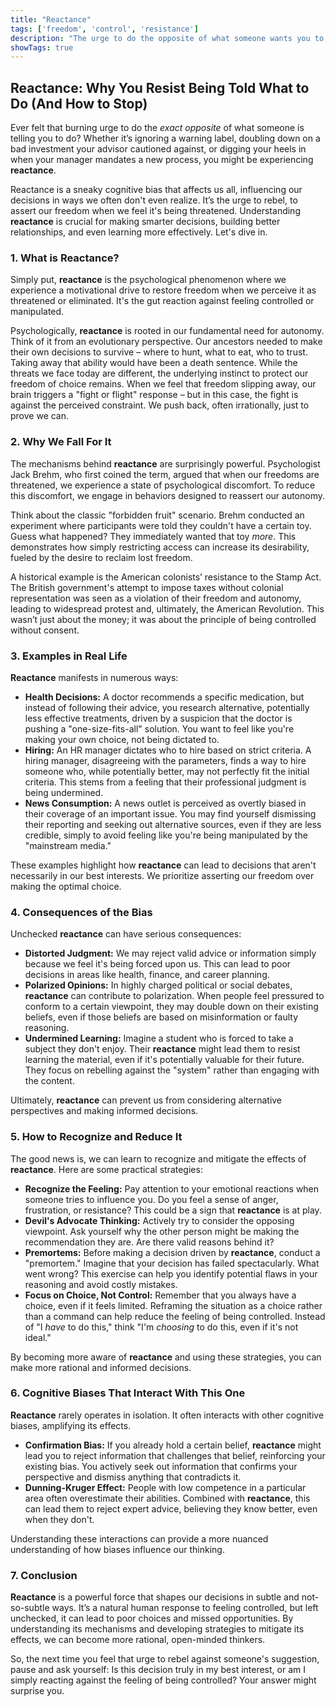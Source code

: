 ```yaml
---
title: "Reactance"
tags: ['freedom', 'control', 'resistance']
description: "The urge to do the opposite of what someone wants you to do out of a need to resist a perceived attempt to constrain your freedom of choice."
showTags: true
---
```


## Reactance: Why You Resist Being Told What to Do (And How to Stop)

Ever felt that burning urge to do the *exact opposite* of what someone is telling you to do? Whether it’s ignoring a warning label, doubling down on a bad investment your advisor cautioned against, or digging your heels in when your manager mandates a new process, you might be experiencing **reactance**.

Reactance is a sneaky cognitive bias that affects us all, influencing our decisions in ways we often don't even realize. It’s the urge to rebel, to assert our freedom when we feel it's being threatened. Understanding **reactance** is crucial for making smarter decisions, building better relationships, and even learning more effectively. Let's dive in.

### 1. What is Reactance?

Simply put, **reactance** is the psychological phenomenon where we experience a motivational drive to restore freedom when we perceive it as threatened or eliminated. It's the gut reaction against feeling controlled or manipulated.

Psychologically, **reactance** is rooted in our fundamental need for autonomy. Think of it from an evolutionary perspective. Our ancestors needed to make their own decisions to survive – where to hunt, what to eat, who to trust. Taking away that ability would have been a death sentence. While the threats we face today are different, the underlying instinct to protect our freedom of choice remains. When we feel that freedom slipping away, our brain triggers a "fight or flight" response – but in this case, the fight is against the perceived constraint. We push back, often irrationally, just to prove we can.

### 2. Why We Fall For It

The mechanisms behind **reactance** are surprisingly powerful. Psychologist Jack Brehm, who first coined the term, argued that when our freedoms are threatened, we experience a state of psychological discomfort. To reduce this discomfort, we engage in behaviors designed to reassert our autonomy.

Think about the classic "forbidden fruit" scenario. Brehm conducted an experiment where participants were told they couldn't have a certain toy. Guess what happened? They immediately wanted that toy *more*. This demonstrates how simply restricting access can increase its desirability, fueled by the desire to reclaim lost freedom.

A historical example is the American colonists’ resistance to the Stamp Act. The British government's attempt to impose taxes without colonial representation was seen as a violation of their freedom and autonomy, leading to widespread protest and, ultimately, the American Revolution. This wasn’t just about the money; it was about the principle of being controlled without consent.

### 3. Examples in Real Life

**Reactance** manifests in numerous ways:

*   **Health Decisions:** A doctor recommends a specific medication, but instead of following their advice, you research alternative, potentially less effective treatments, driven by a suspicion that the doctor is pushing a "one-size-fits-all" solution. You want to feel like you're making your own choice, not being dictated to.
*   **Hiring:** An HR manager dictates who to hire based on strict criteria. A hiring manager, disagreeing with the parameters, finds a way to hire someone who, while potentially better, may not perfectly fit the initial criteria. This stems from a feeling that their professional judgment is being undermined.
*   **News Consumption:** A news outlet is perceived as overtly biased in their coverage of an important issue. You may find yourself dismissing their reporting and seeking out alternative sources, even if they are less credible, simply to avoid feeling like you're being manipulated by the "mainstream media."

These examples highlight how **reactance** can lead to decisions that aren't necessarily in our best interests. We prioritize asserting our freedom over making the optimal choice.

### 4. Consequences of the Bias

Unchecked **reactance** can have serious consequences:

*   **Distorted Judgment:** We may reject valid advice or information simply because we feel it's being forced upon us. This can lead to poor decisions in areas like health, finance, and career planning.
*   **Polarized Opinions:** In highly charged political or social debates, **reactance** can contribute to polarization. When people feel pressured to conform to a certain viewpoint, they may double down on their existing beliefs, even if those beliefs are based on misinformation or faulty reasoning.
*   **Undermined Learning:** Imagine a student who is forced to take a subject they don't enjoy. Their **reactance** might lead them to resist learning the material, even if it's potentially valuable for their future. They focus on rebelling against the "system" rather than engaging with the content.

Ultimately, **reactance** can prevent us from considering alternative perspectives and making informed decisions.

### 5. How to Recognize and Reduce It

The good news is, we can learn to recognize and mitigate the effects of **reactance**. Here are some practical strategies:

*   **Recognize the Feeling:** Pay attention to your emotional reactions when someone tries to influence you. Do you feel a sense of anger, frustration, or resistance? This could be a sign that **reactance** is at play.
*   **Devil's Advocate Thinking:** Actively try to consider the opposing viewpoint. Ask yourself why the other person might be making the recommendation they are. Are there valid reasons behind it?
*   **Premortems:** Before making a decision driven by **reactance**, conduct a "premortem." Imagine that your decision has failed spectacularly. What went wrong? This exercise can help you identify potential flaws in your reasoning and avoid costly mistakes.
*   **Focus on Choice, Not Control:** Remember that you always have a choice, even if it feels limited. Reframing the situation as a choice rather than a command can help reduce the feeling of being controlled. Instead of "I *have* to do this," think "I'm *choosing* to do this, even if it's not ideal."

By becoming more aware of **reactance** and using these strategies, you can make more rational and informed decisions.

### 6. Cognitive Biases That Interact With This One

**Reactance** rarely operates in isolation. It often interacts with other cognitive biases, amplifying its effects.

*   **Confirmation Bias:** If you already hold a certain belief, **reactance** might lead you to reject information that challenges that belief, reinforcing your existing bias. You actively seek out information that confirms your perspective and dismiss anything that contradicts it.
*   **Dunning-Kruger Effect:** People with low competence in a particular area often overestimate their abilities. Combined with **reactance**, this can lead them to reject expert advice, believing they know better, even when they don't.

Understanding these interactions can provide a more nuanced understanding of how biases influence our thinking.

### 7. Conclusion

**Reactance** is a powerful force that shapes our decisions in subtle and not-so-subtle ways. It’s a natural human response to feeling controlled, but left unchecked, it can lead to poor choices and missed opportunities. By understanding its mechanisms and developing strategies to mitigate its effects, we can become more rational, open-minded thinkers.

So, the next time you feel that urge to rebel against someone's suggestion, pause and ask yourself: Is this decision truly in my best interest, or am I simply reacting against the feeling of being controlled? Your answer might surprise you.

